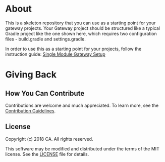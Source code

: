 # About
This is a skeleton repository that you can use as a starting point for your gateway projects. Your Gateway project should be structured like a typical Gradle project like the one shown here, which requires two configuration files - build.gradle and settings.gradle. 

In order to use this as a starting point for your projects, follow the instruction guide: [Single Module Gateway Setup](https://github.com/CAAPIM/gateway-developer-skeleton-repo/wiki/Getting-Started-with-the-Gateway-Developer-Repository)

# Giving Back
## How You Can Contribute
Contributions are welcome and much appreciated. To learn more, see the [Contribution Guidelines][contributing].

## License

Copyright (c) 2018 CA. All rights reserved.

This software may be modified and distributed under the terms
of the MIT license. See the [LICENSE][license-link] file for details.


 [license-link]: /LICENSE
 [contributing]: /CONTRIBUTING.md
